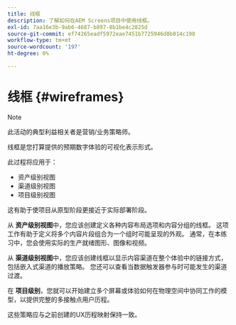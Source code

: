 ```yaml
---
title: 线框
description: 了解如何在AEM Screens项目中使用线框。
exl-id: 7aa16e3b-9ab6-4687-b897-8b1be4c2825d
source-git-commit: ef74265eadf5972eae7451b7725946d8b014c198
workflow-type: tm+mt
source-wordcount: '197'
ht-degree: 0%

---
```


# 线框 {#wireframes}

>[!NOTE]
>此活动的典型利益相关者是营销/业务策略师。

线框是您打算提供的预期数字体验的可视化表示形式。

此过程将应用于：

* 资产级别视图
* 渠道级别视图
* 项目级别视图

这有助于使项目从原型阶段更接近于实际部署阶段。

从 **资产级别视图**中，您应该创建定义各种内容布局选项和内容分组的线框。 这项工作有助于定义将多个内容片段组合为一个组时可能呈现的外观。
通常，在本练习中，您会使用实际的生产就绪图形、图像和视频。

从 **渠道级别视图**&#x200B;中，您应该创建线框以显示内容渠道在整个体验中的链接方式，包括嵌入式渠道的播放策略。 您还可以查看当数据触发器参与时可能发生的渠道过渡。

在 **项目级别**，您就可以开始建立多个屏幕或体验如何在物理空间中协同工作的模型，以提供完整的多接触点用户历程。

这些策略应与之前创建的UX历程映射保持一致。
